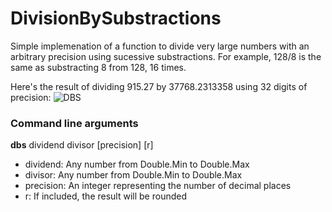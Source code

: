 # DivisionBySubstractions

Simple implemenation of a function to divide very large numbers with an arbitrary precision using sucessive substractions.
For example, 128/8 is the same as substracting 8 from 128, 16 times.

Here's the result of dividing 915.27 by 37768.2313358 using 32 digits of precision:
![DBS](https://xfx.net/stackoverflow/dbs/dbs01.png)

### Command line arguments
**dbs** dividend divisor [precision] [r]
* dividend: Any number from Double.Min to Double.Max
* divisor: Any number from Double.Min to Double.Max
* precision: An integer representing the number of decimal places
* r: If included, the result will be rounded
